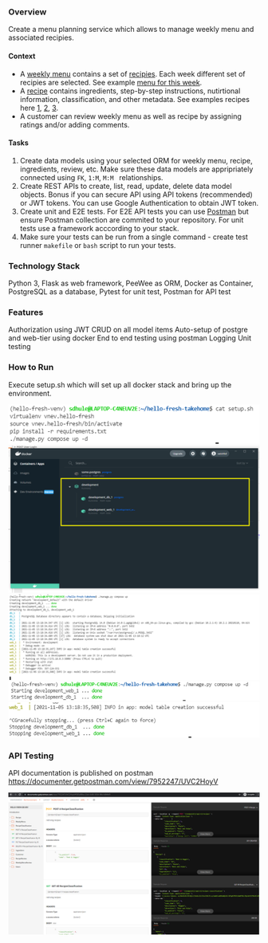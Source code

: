 ### Overview
Create a menu planning service which allows to manage weekly menu and associated recipies. 

#### Context
- A [weekly menu](https://www.hellofresh.com.au/plans/) contains a set of [recipies](https://www.hellofresh.com.au/recipes/). Each week different set of recipies are selected. See example [menu for this week](https://www.hellofresh.com.au/plans/).
- A [recipe](https://www.hellofresh.com.au/recipes/beef-veggie-ragu-spaghetti-5fa9c324cb8f8c0b3a183d01) contains ingredients, step-by-step instructions, nutirtional information, classification, and other metadata. See examples recipes here [1](https://www.hellofresh.com.au/recipes/southeast-asian-chicken-coconut-soup-5fa9c26209c8db59115d3f4f), [2](https://www.hellofresh.com.au/recipes/saucy-coconut-chicken-noodles-5f9b3c7198ecf4455b27d94d), [3](https://www.hellofresh.com.au/recipes/dukkah-roasted-sweet-potato-5f9b43847aacaa50f037d858).
- A customer can review weekly menu as well as recipe by assigning ratings and/or adding comments.

#### Tasks

1. Create data models using your selected ORM for weekly menu, recipe, ingredients, review, etc. Make sure these data models are appripriately connected using `FK`, `1:M`, `M:M ` relationships.
2. Create REST APIs to create, list, read, update, delete data model objects. Bonus if you can secure API using API tokens (recommended) or JWT tokens. You can use Google Authentication to obtain JWT token.
3. Create unit and E2E tests. For E2E API tests you can use [Postman](https://www.postman.com/) but ensure Postman collection are commited to your repository. For unit tests use a framework acccording to your stack.
4. Make sure your tests can be run from a single command - create test runner `makefile` or `bash` script to run your tests.


### Technology Stack
Python 3, Flask as web framework, PeeWee as ORM, Docker as Container, PostgreSQL as a database, Pytest for unit test, Postman for API test

### Features
Authorization using JWT
CRUD on all model items
Auto-setup of postgre and web-tier using docker
End to end testing using postman
Logging
Unit testing

### How to Run
Execute setup.sh which will set up all docker stack and bring up the environment.

![Screenshot](docs/setup.png)
![Screenshot](docs/docker-stack.png)
![Screenshot](docs/bringup.png)
![Screenshot](docs/bringup-dettached.png)
![Screenshot](docs/bringdown.png)


### API Testing
API documentation is published on postman https://documenter.getpostman.com/view/7952247/UVC2HoyV

![Screenshot](docs/api-test.png)